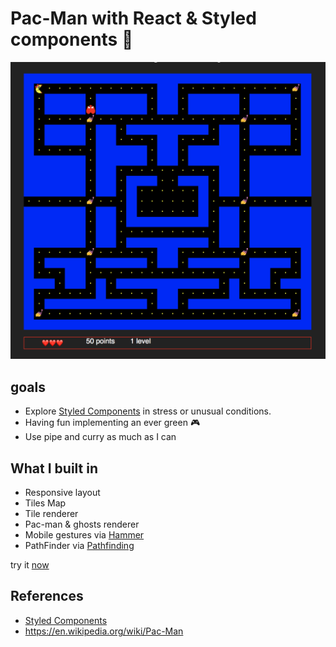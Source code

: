 # Pac-Man with React & Styled components 💅

![Image of Yaktocat](spash.png)

## goals

- Explore [Styled Components](https://www.styled-components.com/) in stress or unusual conditions.
- Having fun implementing an ever green 🎮
- Use pipe and curry as much as I can  

## What I built in 
- Responsive layout
- Tiles Map
- Tile renderer
- Pac-man & ghosts renderer 
- Mobile gestures via [Hammer](https://hammerjs.github.io/)
- PathFinder via [Pathfinding](https://github.com/qiao/PathFinding.js/)

try it [now](https://pacman.now.sh/)

## References
- [Styled Components](https://www.styled-components.com/)
- https://en.wikipedia.org/wiki/Pac-Man
